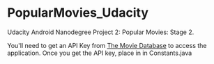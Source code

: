 # PopularMovies_Udacity

Udacity Android Nanodegree Project 2: Popular Movies: Stage 2.

You'll need to get an API Key from [The Movie Database](https://www.themoviedb.org/?language=en-US) to access the application.
Once you get the API key, place in in Constants.java
